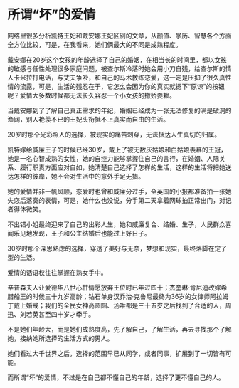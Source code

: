 # 所谓“坏”的爱情

网络里很多分析凯特王妃和戴安娜王妃区别的文章，从颜值、学历、智慧各个方面全方位比较，可是，在我看来，她们俩最大的不同是成熟程度。 

戴安娜在20岁这个女孩的年龄选择了自己的婚姻，在相当长的时间里，都以女孩的敏感与任性处理很多家庭问题，被查尔斯冷落时她会用小刀自残，给查尔斯的情人卡米拉打电话，与丈夫争吵，和自己的马术教练恋爱，这一定是压抑了很久真性情的流露，可是，生活的残忍在于，它怎么会因为你的真实就摁下“原谅”的按钮呢？爱情大多数时候都无法长久容忍一个小女孩的撒娇耍赖。 

当戴安娜到了了解自己真正需求的年纪，婚姻已经成为一张无法修复的满是破洞的渔网，别人艳羡不已的王妃头衔抵不上真实而自由的生活。 

20岁时那个光彩照人的选择，被现实的痛苦刺穿，无法抵达人生真切的归属。 

凯特嫁给威廉王子的时候已经30岁，戴上了被无数灰姑娘和白姑娘羡慕的王冠，她是一名心智成熟的女性，她的自控力能够掌握住自己的言行，在婚姻、人际关系、履行职责方面应对自如，她清楚自己选择了怎样的生活，这样的生活将把她送达怎样的彼岸，她不会对生活中的意外手足无措。 

她的爱情并非一帆风顺，恋爱时也曾和威廉分过手，全英国的小报都准备拍一张她失恋后落寞的表情，可是，她什么也没说，分手第二天拿着网球拍正常出门，对记者得体微笑。 

不出错小姐最终迎来了自己的出彩人生，她和威廉复合、结婚、生子，人民群众喜闻乐见地发现，王子和公主结婚后也能过上好日子。 

30岁时那个深思熟虑的选择，穿透了美好与无奈，梦想和现实，最终落脚在定了型的生活。 

爱情的话语权往往掌握在熟女手中。 

辛普森夫人让爱德华八世心甘情愿放弃王位时已年过四十；杰奎琳·肯尼迪改嫁希腊船王的时候三十九岁高龄；钻石单身汉乔治·克鲁尼最终为36岁的女律师阿拉姆丁戴上婚戒；我们的全民女神高圆圆、汤唯都是三十五岁之后找到了合适的人，周迅、刘若英甚至四十岁才牵手。 

不是她们年龄大，而是她们成熟度高，先了解自己，了解生活，再去寻找那个了解她，接纳她所选择的生活方式的男人。 

她们看过大千世界之后，选择的范围早已从同学，或者同事，扩展到了一切皆有可能。 

而所谓“坏”的爱情，不过是在自己都不懂自己的年龄，选择了更不懂自己的人。